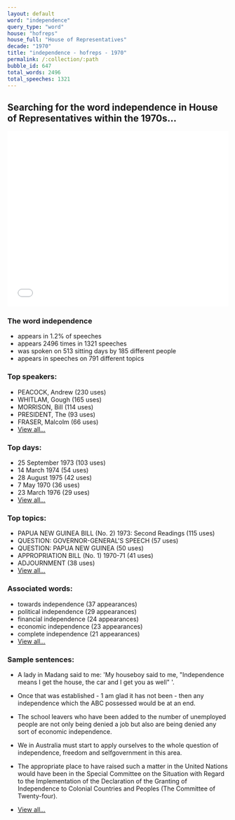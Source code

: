 ```yaml
---
layout: default
word: "independence"
query_type: "word"
house: "hofreps"
house_full: "House of Representatives"
decade: "1970"
title: "independence - hofreps - 1970"
permalink: /:collection/:path
bubble_id: 647
total_words: 2496
total_speeches: 1321
---
```



## Searching for the word **independence** in House of Representatives within the 1970s...

<iframe width="100%" height="400" frameborder="0" scrolling="no" src="//plot.ly/~wragge/647.embed"></iframe>

### The word **independence**

* appears in 1.2% of speeches
* appears 2496 times in 1321 speeches
* was spoken on 513 sitting days by 185 different people
* appears in speeches on 791 different topics

### Top speakers:

* PEACOCK, Andrew (230 uses)
* WHITLAM, Gough (165 uses)
* MORRISON, Bill (114 uses)
* PRESIDENT, The (93 uses)
* FRASER, Malcolm (66 uses)
* [View all...](speakers/)


### Top days:

* 25 September 1973 (103 uses)
* 14 March 1974 (54 uses)
* 28 August 1975 (42 uses)
* 7 May 1970 (36 uses)
* 23 March 1976 (29 uses)
* [View all...](days/)


### Top topics:

* PAPUA NEW GUINEA BILL (No. 2) 1973: Second Readings (115 uses)
* QUESTION: GOVERNOR-GENERAL'S SPEECH (57 uses)
* QUESTION: PAPUA NEW GUINEA (50 uses)
* APPROPRIATION BILL (No. 1) 1970-71 (41 uses)
* ADJOURNMENT (38 uses)
* [View all...](topics/)


### Associated words:

* towards independence (37 appearances)
* political independence (29 appearances)
* financial independence (24 appearances)
* economic independence (23 appearances)
* complete independence (21 appearances)
* [View all...](collocations/)


### Sample sentences:

* A lady in Madang said to me: 'My houseboy said to me, "<span class="highlight">Independence</span> means I get the house, the car and I get you as well" '.

* Once that was established  -  1 am glad it has not been - then any <span class="highlight">independence</span> which the ABC possessed would be at an end.

* The school leavers who have been added to the number of unemployed people are not only being denied a job but also are being denied any sort of economic <span class="highlight">independence</span>.

* We in Australia must start to apply ourselves to the whole question of <span class="highlight">independence</span>, freedom and selfgovernment in this area.

* The appropriate place to have raised such  a  matter in the United Nations would have been in the Special Committee on the Situation with Regard to the Implementation of the Declaration of the Granting of <span class="highlight">Independence</span> to Colonial Countries and Peoples (The Committee of Twenty-four).

* [View all...](contexts/)
